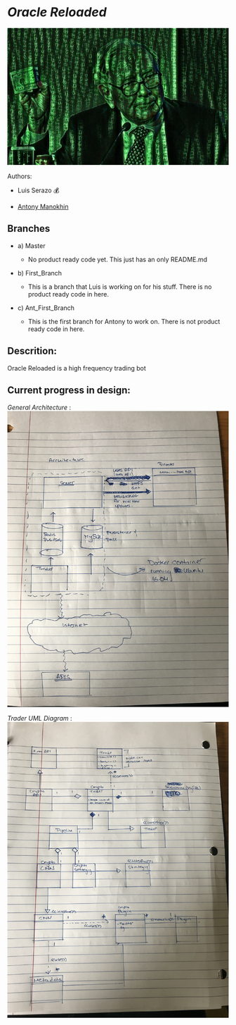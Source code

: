 # *Oracle Reloaded*
![alt text](Pictures/OR.png)

Authors:

- Luis Serazo :moneybag:

- [Antony Manokhin](http://antcny.com)

## Branches
   - a) Master
     	- No product ready code yet. This just has an only README.md

   - b) First_Branch
     	- This is a branch that Luis is working on for his stuff. There is no product ready code in here.

   - c) Ant_First_Branch
     	- This is the first branch for Antony to work on. There is not product ready code in here.
	
## Descrition:
Oracle Reloaded is a high frequency trading bot

## Current progress in design:
*General Architecture* :
![alt text](Pictures/Progress_Pictures/image1.png)

*Trader UML Diagram* :
![alt text](Pictures/Progress_Pictures/image2.png)
